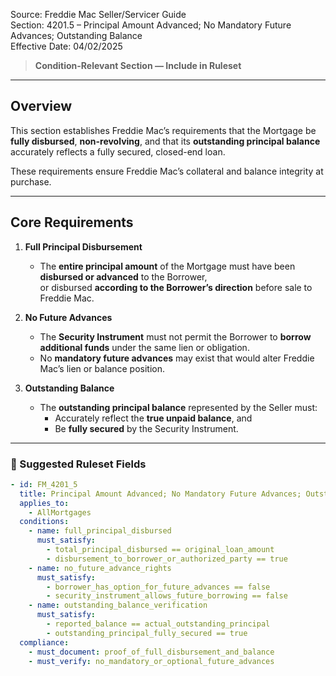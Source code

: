 Source: Freddie Mac Seller/Servicer Guide  
Section: 4201.5 – Principal Amount Advanced; No Mandatory Future Advances; Outstanding Balance  
Effective Date: 04/02/2025  

> **Condition-Relevant Section — Include in Ruleset**

---

## Overview
This section establishes Freddie Mac’s requirements that the Mortgage be **fully disbursed**, **non-revolving**, and that its **outstanding principal balance** accurately reflects a fully secured, closed-end loan.  

These requirements ensure Freddie Mac’s collateral and balance integrity at purchase.

---

## Core Requirements

1. **Full Principal Disbursement**
   - The **entire principal amount** of the Mortgage must have been **disbursed or advanced** to the Borrower,  
     or disbursed **according to the Borrower’s direction** before sale to Freddie Mac.

2. **No Future Advances**
   - The **Security Instrument** must not permit the Borrower to **borrow additional funds** under the same lien or obligation.  
   - No **mandatory future advances** may exist that would alter Freddie Mac’s lien or balance position.

3. **Outstanding Balance**
   - The **outstanding principal balance** represented by the Seller must:
     - Accurately reflect the **true unpaid balance**, and  
     - Be **fully secured** by the Security Instrument.

---

### 🧩 Suggested Ruleset Fields

```yaml
- id: FM_4201_5
  title: Principal Amount Advanced; No Mandatory Future Advances; Outstanding Balance
  applies_to:
    - AllMortgages
  conditions:
    - name: full_principal_disbursed
      must_satisfy:
        - total_principal_disbursed == original_loan_amount
        - disbursement_to_borrower_or_authorized_party == true
    - name: no_future_advance_rights
      must_satisfy:
        - borrower_has_option_for_future_advances == false
        - security_instrument_allows_future_borrowing == false
    - name: outstanding_balance_verification
      must_satisfy:
        - reported_balance == actual_outstanding_principal
        - outstanding_principal_fully_secured == true
  compliance:
    - must_document: proof_of_full_disbursement_and_balance
    - must_verify: no_mandatory_or_optional_future_advances
